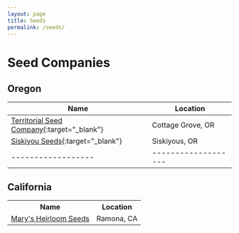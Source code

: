 ```yaml
---
layout: page
title: Seeds
permalink: /seeds/
---
```

# Seed Companies

## Oregon

|Name |Location |
|------------------|-------------------|
|[Territorial Seed Company](https://territorialseed.com/){:target="_blank"}| Cottage Grove, OR |
|[Siskiyou Seeds](https://www.siskiyouseeds.com/){:target="_blank"} | Siskiyous, OR |
|------------------|-------------------|

## California

<table>
<tr><th>Name</th><th>Location</th></tr>
<tr><td><a href="https://www.marysheirloomseeds.com/" target="_blank">Mary's Heirloom Seeds</a></td>  
    <td>Ramona, CA</td> 
</tr>
</table>